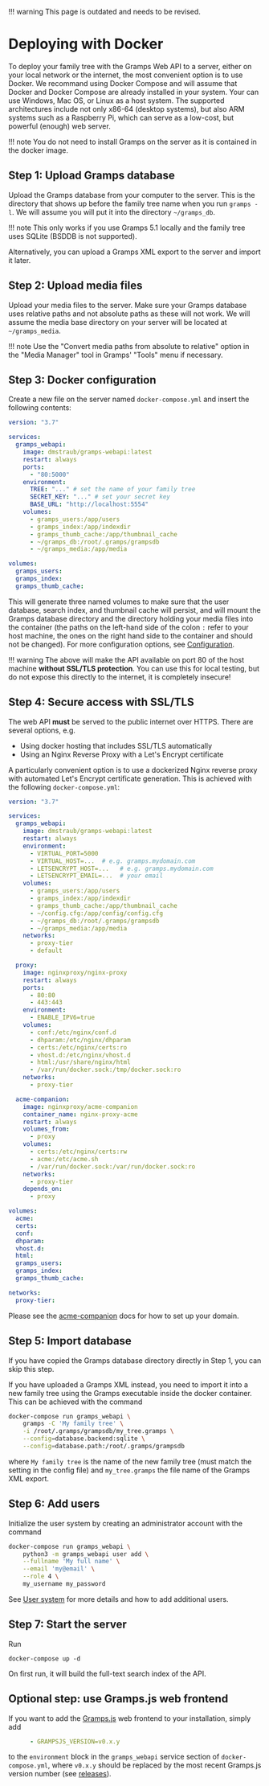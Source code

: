 
!!! warning
    This page is outdated and needs to be revised.

# Deploying with Docker

To deploy your family tree with the Gramps Web API to a server, either on your local network or the internet, the most convenient option is to use Docker. We recommand using Docker Compose and will assume that Docker and Docker Compose are already installed in your system. Your can use Windows, Mac OS, or Linux as a host system. The supported architectures include not only x86-64 (desktop systems), but also ARM systems such as a Raspberry Pi, which can serve as a low-cost, but powerful (enough) web server.

!!! note
    You do not need to install Gramps on the server as it is contained in the docker image.

## Step 1: Upload Gramps database

Upload the Gramps database from your computer to the server. This is the directory that shows up before the family tree name when you run `gramps -l`. We will assume you will put it into the directory `~/gramps_db`.

!!! note
    This only works if you use Gramps 5.1 locally and the family tree uses SQLite (BSDDB is not supported).

Alternatively, you can upload a Gramps XML export to the server and import it later.

## Step 2: Upload media files

Upload your media files to the server. Make sure your Gramps database uses relative paths and not absolute paths as these will not work. We will assume the media base directory on your server will be located at `~/gramps_media`.


!!! note
    Use the "Convert media paths from absolute to relative" option in the "Media Manager" tool in Gramps' "Tools" menu if necessary.


## Step 3: Docker configuration

Create a new file on the server named `docker-compose.yml` and insert the following contents:

```yaml
version: "3.7"

services:
  gramps_webapi:
    image: dmstraub/gramps-webapi:latest
    restart: always
    ports:
      - "80:5000"
    environment:
      TREE: "..." # set the name of your family tree
      SECRET_KEY: "..." # set your secret key
      BASE_URL: "http://localhost:5554"
    volumes:
      - gramps_users:/app/users
      - gramps_index:/app/indexdir
      - gramps_thumb_cache:/app/thumbnail_cache
      - ~/gramps_db:/root/.gramps/grampsdb
      - ~/gramps_media:/app/media

volumes:
  gramps_users:
  gramps_index:
  gramps_thumb_cache:
```

This will generate three named volumes to make sure that the user database, search index, and thumbnail cache will persist, and will mount the Gramps database directory and the directory holding your media files into the container (the paths on the left-hand side of the colon `:` refer to your host machine, the ones on the right hand side to the container and should not be changed). For more configuration options, see [Configuration](Configuration.md).

!!! warning
    The above will make the API available on port 80 of the host machine **without SSL/TLS protection**. You can use this for local testing, but do not expose this directly to the internet, it is completely insecure!



## Step 4: Secure access with SSL/TLS

The web API **must** be served to the public internet over HTTPS. There are several options, e.g.

- Using docker hosting that includes SSL/TLS automatically
- Using an Nginx Reverse Proxy with a Let's Encrypt certificate

A particularly convenient option is to use a dockerized Nginx reverse proxy with automated Let's Encrypt certificate generation. This is achieved with the following `docker-compose.yml`:

```yaml
version: "3.7"

services:
  gramps_webapi:
    image: dmstraub/gramps-webapi:latest
    restart: always
    environment:
      - VIRTUAL_PORT=5000
      - VIRTUAL_HOST=...  # e.g. gramps.mydomain.com
      - LETSENCRYPT_HOST=...   # e.g. gramps.mydomain.com
      - LETSENCRYPT_EMAIL=...  # your email
    volumes:
      - gramps_users:/app/users
      - gramps_index:/app/indexdir
      - gramps_thumb_cache:/app/thumbnail_cache
      - ~/config.cfg:/app/config/config.cfg
      - ~/gramps_db:/root/.gramps/grampsdb
      - ~/gramps_media:/app/media
    networks:
      - proxy-tier
      - default

  proxy:
    image: nginxproxy/nginx-proxy
    restart: always
    ports:
      - 80:80
      - 443:443
    environment:
      - ENABLE_IPV6=true
    volumes:
      - conf:/etc/nginx/conf.d
      - dhparam:/etc/nginx/dhparam
      - certs:/etc/nginx/certs:ro
      - vhost.d:/etc/nginx/vhost.d
      - html:/usr/share/nginx/html
      - /var/run/docker.sock:/tmp/docker.sock:ro
    networks:
      - proxy-tier

  acme-companion:
    image: nginxproxy/acme-companion
    container_name: nginx-proxy-acme
    restart: always
    volumes_from:
      - proxy
    volumes:
      - certs:/etc/nginx/certs:rw
      - acme:/etc/acme.sh
      - /var/run/docker.sock:/var/run/docker.sock:ro
    networks:
      - proxy-tier
    depends_on:
      - proxy

volumes:
  acme:
  certs:
  conf:
  dhparam:
  vhost.d:
  html:
  gramps_users:
  gramps_index:
  gramps_thumb_cache:

networks:
  proxy-tier:
```

Please see the [acme-companion](https://github.com/nginx-proxy/acme-companion) docs for how to set up your domain.

## Step 5: Import database

If you have copied the Gramps database directory directly in Step 1, you can skip this step.

If you have uploaded a Gramps XML instead, you need to import it into a new family tree using the Gramps executable inside the docker container. This can be achieved with the command

```bash
docker-compose run gramps_webapi \
    gramps -C 'My family tree' \
    -i /root/.gramps/grampsdb/my_tree.gramps \
    --config=database.backend:sqlite \
    --config=database.path:/root/.gramps/grampsdb
```
where `My family tree` is the name of the new family tree (must match the setting in the config file) and `my_tree.gramps` the file name of the Gramps XML export.


## Step 6: Add users

Initialize the user system by creating an administrator account with the command

```bash
docker-compose run gramps_webapi \
    python3 -m gramps_webapi user add \
    --fullname 'My full name' \
    --email 'my@email' \
    --role 4 \
    my_username my_password
```

See [User system](Users.md) for more details and how to add additional users.


## Step 7: Start the server

Run

```
docker-compose up -d
```

On first run, it will build the full-text search index of the API.

## Optional step: use Gramps.js web frontend

If you want to add the [Gramps.js](https://github.com/DavidMStraub/Gramps.js) web frontend to your installation, simply add
```yaml
      - GRAMPSJS_VERSION=v0.x.y
```
to the `environment` block in the `gramps_webapi` service section of `docker-compose.yml`, where `v0.x.y` should be replaced by the most recent Gramps.js version number (see [releases](https://github.com/DavidMStraub/Gramps.js/releases)).
